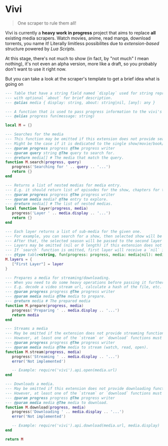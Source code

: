 # Vivi

> One scraper to rule them all!

Vivi is currently a **heavy work in progress** project that aims to replace **all** existing media scrapers.
Watch movies, anime, read manga, download torrents, you name it!
Literally limitless possibilites due to *extension-based* structure powered by *Lua Scripts*.

At this stage, there's not much to show (in fact, by "not much" I mean nothing),
it's not even an alpha version, more like a draft, so you probably don't want to use it right now.

But you can take a look at the scraper's template to get a brief idea what is going on

```lua
--- Table that have a string field named `display` used for string representation
--- with optional `about` for brief description.
--- @alias media { display: string, about: string|nil, [any]: any }

--- A function that is used to pass progress information to the vivi's ui.
--- @alias progress fun(message: string)

local M = {}

--- Searches for the media
--- This function may be omitted if this extension does not provide searching functionality.
--- Might be the case if it is dedicated to the single show/movie/book/...
--- @param progress progress @The progress writer
--- @param query string @The query to search for.
--- @return media[] # The media that match the query.
function M.search(progress, query)
   progress('Searching for ' .. query .. '...')
   return {}
end

--- Returns a list of nested medias for media entry.
--- E.g. it should return list of episodes for the show, chapters for the book and so on.
--- @param progress progress @The progress writer
--- @param media media? @The entry to explore.
--- @return media[] # The list of nested medias.
local function layer(progress, media)
   progress('Layer ' .. media.display .. '...')
   return {}
end

--- Each layer returns a list of sub-media for the given one.
--- For example, you can search for a show, then selected show will be passed to the first layer that's responsible for returning show's seasons.
--- After that, the selected season will be passed to the second layer that would return season's episodes.
--- Layers may be omitted (nil or 0 length) if this extension does not provide such functionality (e.g. just search and watch, no seasons, no episodes).
--- If `search` function is omitted, first layer will receive a `nil` instead of the media.
--- @type table<string, fun(progress: progress, media: media|nil): media[]>[]
M.layers = {
   ["First Layer"] = layer
}

--- Prepares a media for streaming/downloading.
--- When you need to do some heavy operations before passing it further.
--- E.g. decode a video stream url, calculate a hash of the file, etc.
--- @param progress progress @The progress writer
--- @param media media @The media to prepare.
--- @return media # The prepared media
function M.prepare(progress, media)
   progress('Preparing ' .. media.display .. '...')
   return media
end

--- Streams a media
--- May be omitted if the extension does not provide streaming functionality.
--- However, at least one of the `stream` or `download` functions must be present.
--- @param progress progress @The progress writer
--- @param media media @The media to stream (watch, read, open).
function M.stream(progress, media)
   progress('Streaming ' .. media.display .. '...')
   error('Not implemented')

   -- Example: require('vivi').api.open(media.url)
end

--- Downloads a media.
--- May be omitted if this extension does not provide downloading functionality.
--- However, at least one of the `stream` or `download` functions must be present.
--- @param progress progress @The progress writer
--- @param media media @The media to download.
function M.download(progress, media)
   progress('Downloading ' .. media.display .. '...')
   error('Not implemented')

   -- Example: require('vivi').api.download(media.url, media.display)
end

return M
```
